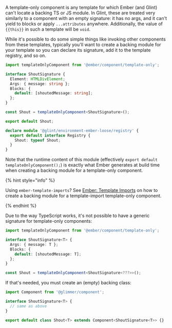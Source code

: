 A template-only component is any template for which Ember (and Glint) can't locate a backing TS or JS module. In Glint, these are treated very similarly to a component with an empty signature: it has no args, and it can't yield to blocks or apply `...attributes` anywhere. Additionally, the value of `{{this}}` in such a template will be `void`.

While it's possible to do some simple things like invoking other components from these templates, typically you'll want to create a backing module for your template so you can declare its signature, add it to the template registry, and so on.

```typescript
import templateOnlyComponent from '@ember/component/template-only';

interface ShoutSignature {
  Element: HTMLDivElement;
  Args: { message: string };
  Blocks: {
    default: [shoutedMessage: string];
  };
}

const Shout = templateOnlyComponent<ShoutSignature>();

export default Shout;

declare module '@glint/environment-ember-loose/registry' {
  export default interface Registry {
    Shout: typeof Shout;
  }
}
```

Note that the runtime content of this module (effectively `export default templateOnlyComponent();`) is exactly what Ember generates at build time when creating a backing module for a template-only component.

{% hint style="info" %}

Using `ember-template-imports`? See [Ember: Template Imports][etitoc] on how to create a backing module for a template-import template-only component.

[etitoc]: ../ember/template-imports.md#template-only-components
{% endhint %}

Due to the way TypeScript works, it's not possible to have a generic signature for template-only components:

```typescript
import templateOnlyComponent from '@ember/component/template-only';

interface ShoutSignature<T> {
  Args: { message: T };
  Blocks: {
    default: [shoutedMessage: T];
  };
}

const Shout = templateOnlyComponent<ShoutSignature<???>>();
```

If that's needed, you must create an (empty) backing class:

```typescript
import Component from '@glimmer/component';

interface ShoutSignature<T> {
  // same as above
}

export default class Shout<T> extends Component<ShoutSignature<T>> {}
```
